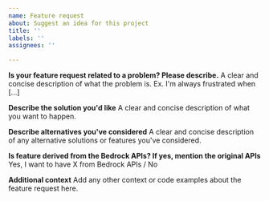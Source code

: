 ```yaml
---
name: Feature request
about: Suggest an idea for this project
title: ''
labels: ''
assignees: ''

---
```


**Is your feature request related to a problem? Please describe.**
A clear and concise description of what the problem is. Ex. I'm always frustrated when [...]

**Describe the solution you'd like**
A clear and concise description of what you want to happen.

**Describe alternatives you've considered**
A clear and concise description of any alternative solutions or features you've considered.

**Is feature derived from the Bedrock APIs? If yes, mention the original APIs**
Yes, I want to have X from Bedrock APIs / No

**Additional context**
Add any other context or code examples about the feature request here.
